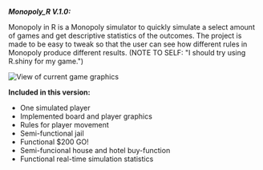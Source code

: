 _**Monopoly_R V.1.0:**_

Monopoly in R is a Monopoly simulator to quickly simulate a select amount of games
and get descriptive statistics of the outcomes. The project is made to be easy to 
tweak so that the user can see how different rules in Monopoly produce different 
results. (NOTE TO SELF: "I should try using R.shiny for my game.")

![View of current game graphics](https://github.com/23ThomasStreet/Monopoly-in-R/blob/main/boardTest.jpg?raw=true)

**Included in this version:**
* One simulated player
* Implemented board and player graphics
* Rules for player movement
* Semi-functional jail
* Functional $200 GO!
* Semi-funcional house and hotel buy-function
* Functional real-time simulation statistics
